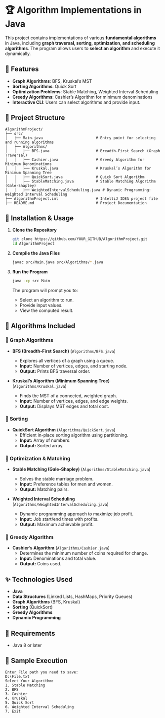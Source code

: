 # 🏆 Algorithm Implementations in Java

This project contains implementations of various **fundamental algorithms** in Java, including **graph traversal, sorting, optimization, and scheduling algorithms**. The program allows users to **select an algorithm** and execute it dynamically.

## 📌 Features

- **Graph Algorithms**: BFS, Kruskal’s MST
- **Sorting Algorithms**: Quick Sort
- **Optimization Problems**: Stable Matching, Weighted Interval Scheduling
- **Greedy Algorithms**: Cashier’s Algorithm for minimum denominations
- **Interactive CLI**: Users can select algorithms and provide input.

## 📂 Project Structure

    AlgorithmProject/
    ├── src/
    │   ├── Main.java                        # Entry point for selecting and running algorithms
    │   ├── Algorithms/
    │   │   ├── BFS.java                     # Breadth-First Search (Graph Traversal)
    │   │   ├── Cashier.java                 # Greedy Algorithm for Minimum Denominations
    │   │   ├── Kruskal.java                 # Kruskal’s Algorithm for Minimum Spanning Tree
    │   │   ├── QuickSort.java               # Quick Sort Algorithm
    │   │   ├── StableMatching.java          # Stable Matching Algorithm (Gale-Shapley)
    │   │   ├── WeightedIntervalScheduling.java # Dynamic Programming: Weighted Interval Scheduling
    ├── AlgorithmProject.iml                 # IntelliJ IDEA project file
    ├── README.md                            # Project Documentation

## 🚀 Installation & Usage

1. **Clone the Repository**

    ```bash
    git clone https://github.com/YOUR_GITHUB/AlgorithmProject.git
    cd AlgorithmProject
    ```

2. **Compile the Java Files**

    ```bash
    javac src/Main.java src/Algorithms/*.java
    ```

3. **Run the Program**

    ```bash
    java -cp src Main
    ```

    The program will prompt you to:
    - Select an algorithm to run.
    - Provide input values.
    - View the computed result.

## 📜 Algorithms Included

### 🔹 **Graph Algorithms**
- **BFS (Breadth-First Search)** (`Algorithms/BFS.java`)
  - Explores all vertices of a graph using a queue.
  - **Input:** Number of vertices, edges, and starting node.
  - **Output:** Prints BFS traversal order.

- **Kruskal’s Algorithm (Minimum Spanning Tree)** (`Algorithms/Kruskal.java`)
  - Finds the MST of a connected, weighted graph.
  - **Input:** Number of vertices, edges, and edge weights.
  - **Output:** Displays MST edges and total cost.

### 🔹 **Sorting**
- **QuickSort Algorithm** (`Algorithms/QuickSort.java`)
  - Efficient in-place sorting algorithm using partitioning.
  - **Input:** Array of numbers.
  - **Output:** Sorted array.

### 🔹 **Optimization & Matching**
- **Stable Matching (Gale-Shapley)** (`Algorithms/StableMatching.java`)
  - Solves the stable marriage problem.
  - **Input:** Preference tables for men and women.
  - **Output:** Matching pairs.

- **Weighted Interval Scheduling** (`Algorithms/WeightedIntervalScheduling.java`)
  - Dynamic programming approach to maximize job profit.
  - **Input:** Job start/end times with profits.
  - **Output:** Maximum achievable profit.

### 🔹 **Greedy Algorithm**
- **Cashier’s Algorithm** (`Algorithms/Cashier.java`)
  - Determines the minimum number of coins required for change.
  - **Input:** Denominations and total value.
  - **Output:** Coins used.

## ✨ Technologies Used

- **Java**
- **Data Structures** (Linked Lists, HashMaps, Priority Queues)
- **Graph Algorithms** (BFS, Kruskal)
- **Sorting** (QuickSort)
- **Greedy Algorithms**
- **Dynamic Programming**

## 🔧 Requirements

- Java 8 or later

## 🔹 Sample Execution

```plaintext
Enter File path you need to save:
D:\File.txt
Select Your Algorithm:
1. Stable Matching
2. BFS
3. Cashier
4. Kruskal
5. Quick Sort
6. Weighted Interval Scheduling
7. Exit
